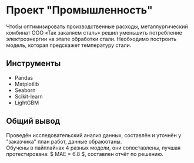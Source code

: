 # Проект "Промышленность"

Чтобы оптимизировать производственные расходы, металлургический комбинат ООО «Так закаляем сталь» решил уменьшить потребление электроэнергии на этапе обработки стали. Необходимо построить модель, которая предскажет температуру стали.

## Инструменты
- Pandas
- Matplotlib
- Seaborn
- Scikit-learn
- LightGBM

## Общий вывод
Проведён исследовательский анализ данных, составлён и уточнён у "заказчика" план работ, данные обраюотаны.  
Обучены в пайплайнах 4 разных модели, они сопоставлены, лучшая протестирована: $ МАЕ = 6.8 $, составлен отчёт по решению.